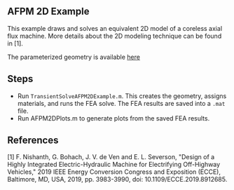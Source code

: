 ## AFPM 2D Example

This example draws and solves an equivalent 2D model of a coreless axial flux machine. More details about the 2D modeling technique can be found in [1].

The parameterized geometry is available [here](AFPM2DDrawing.pdf)

## Steps

- Run `TransientSolveAFPM2DExample.m`. This creates the geometry, assigns materials, and runs the FEA solve. The FEA results are saved into a `.mat` file.
- Run AFPM2DPlots.m to generate plots from the saved FEA results.

## References

[1] F. Nishanth, G. Bohach, J. V. de Ven and E. L. Severson, "Design of a Highly Integrated Electric-Hydraulic Machine for Electrifying Off-Highway Vehicles," 2019 IEEE Energy Conversion Congress and Exposition (ECCE), Baltimore, MD, USA, 2019, pp. 3983-3990, doi: 10.1109/ECCE.2019.8912685.
